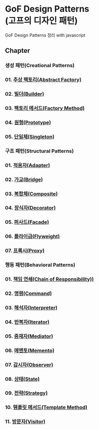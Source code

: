 GoF Design Patterns<br>
(고프의 디자인 패턴)
=======================

GoF Design Patterns 정리 with javascript<br>

## Chapter
### 생성 패턴(Creational Patterns)
### 01. [추상 팩토리(Abstract Factory)](https://github.com/KangJiJi/Study/tree/master/Book/DesignPatterns/AbstractFactory)
### 02. [빌더(Builder)](https://github.com/KangJiJi/Study/tree/master/Book/DesignPatterns/Builder)
### 03. [팩토리 메서드(Factory Method)](https://github.com/KangJiJi/Study/tree/master/Book/DesignPatterns/FactoryMethod)
### 04. [원형(Prototype)](https://github.com/KangJiJi/Study/tree/master/Book/DesignPatterns/Prototype)
### 05. [단일체(Singleton)]()

### 구조 패턴(Structural Patterns)
### 01. [적응자(Adapter)]()
### 02. [가교(Bridge)]()
### 03. [복합체(Composite)]()
### 04. [장식자(Decorator)]()
### 05. [퍼사드(Facade)]()
### 06. [플라이급(Flyweight)]()
### 07. [프록시(Proxy)]()

### 행동 패턴(Behavioral Patterns)
### 01. [책임 연쇄(Chain of Responsibility))]()
### 02. [명령(Command)]()
### 03. [해석자(Interpreter)]()
### 04. [반복자(Iterator)]()
### 05. [중재자(Mediator)]()
### 06. [메멘토(Memento)]()
### 07. [감시자(Observer)]()
### 08. [상태(State)]()
### 09. [전략(Strategy)]()
### 10. [템플릿 메서드(Template Method)]()
### 11. [방문자(Visitor)]()